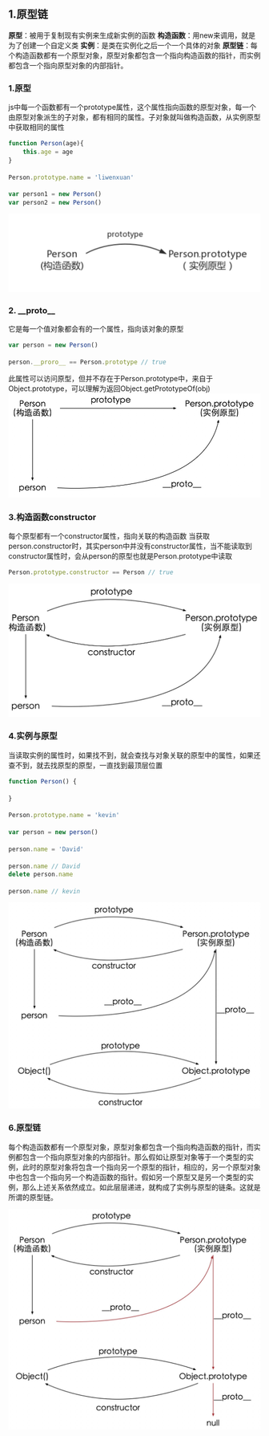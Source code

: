 ## 1.原型链
**原型**：被用于复制现有实例来生成新实例的函数
**构造函数**：用new来调用，就是为了创建一个自定义类
**实例**：是类在实例化之后一个一个具体的对象
**原型链**：每个构造函数都有一个原型对象，原型对象都包含一个指向构造函数的指针，而实例都包含一个指向原型对象的内部指针。

### 1.原型
js中每一个函数都有一个prototype属性，这个属性指向函数的原型对象，每一个由原型对象派生的子对象，都有相同的属性。子对象就叫做构造函数，从实例原型中获取相同的属性

```js
function Person(age){
    this.age = age
}

Person.prototype.name = 'liwenxuan'    

var person1 = new Person()
var person2 = new Person()
```
![](media/16618406043084/16618419278484.jpg)

### 2. \_\_proto__
它是每一个值对象都会有的一个属性，指向该对象的原型

``` js
var person = new Person()

person.__proro__ == Person.prototype // true
```

此属性可以访问原型，但并不存在于Person.prototype中，来自于Object.prototype，可以理解为返回Object.getPrototypeOf(obj)
![](media/16618406043084/16618424403490.jpg)
### 3.构造函数constructor
每个原型都有一个constructor属性，指向关联的构造函数
当获取person.constructor时，其实person中并没有constructor属性，当不能读取到constructor属性时，会从person的原型也就是Person.prototype中读取

```js
Person.prototype.constructor == Person // true
```

![](media/16618406043084/16618427720614.jpg)

### 4.实例与原型
当读取实例的属性时，如果找不到，就会查找与对象关联的原型中的属性，如果还查不到，就去找原型的原型，一直找到最顶层位置

```js
function Person() {

}

Person.prototype.name = 'kevin'

var person = new person()

person.name = 'David'

person.name // David
delete person.name

person.name // kevin
```
![](media/16618406043084/16618430916401.jpg)
### 6.原型链
每个构造函数都有一个原型对象，原型对象都包含一个指向构造函数的指针，而实例都包含一个指向原型对象的内部指针。那么假如让原型对象等于一个类型的实例，此时的原型对象将包含一个指向另一个原型的指针，相应的，另一个原型对象中也包含一个指向另一个构造函数的指针。假如另一个原型又是另一个类型的实例，那么上述关系依然成立。如此层层递进，就构成了实例与原型的链条。这就是所谓的原型链。

![](media/16618406043084/16618433582002.jpg)
